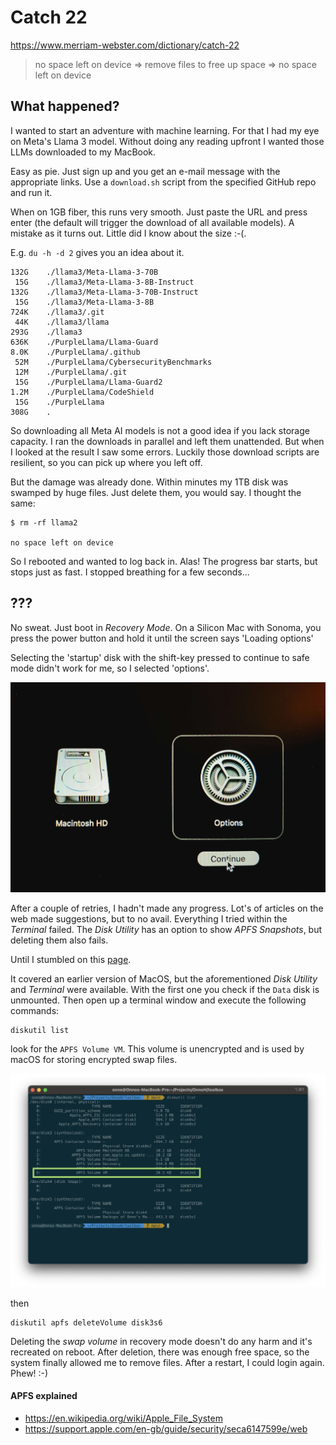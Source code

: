 # Catch 22

https://www.merriam-webster.com/dictionary/catch-22

> no space left on device => remove files to free up space => no space left on device

## What happened?

I wanted to start an adventure with machine learning. For that I had my eye on Meta's Llama 3 model. Without doing any reading upfront I wanted those LLMs downloaded to my MacBook.

Easy as pie. Just sign up and you get an e-mail message with the appropriate links. Use a `download.sh` script from the specified GitHub repo and run it.

When on 1GB fiber, this runs very smooth. Just paste the URL and press enter (the default will trigger the download of all available models). A mistake as it turns out. Little did I know about the size :-(.

E.g. `du -h -d 2` gives you an idea about it.

```text
132G	./llama3/Meta-Llama-3-70B
 15G	./llama3/Meta-Llama-3-8B-Instruct
132G	./llama3/Meta-Llama-3-70B-Instruct
 15G	./llama3/Meta-Llama-3-8B
724K	./llama3/.git
 44K	./llama3/llama
293G	./llama3
636K	./PurpleLlama/Llama-Guard
8.0K	./PurpleLlama/.github
 52M	./PurpleLlama/CybersecurityBenchmarks
 12M	./PurpleLlama/.git
 15G	./PurpleLlama/Llama-Guard2
1.2M	./PurpleLlama/CodeShield
 15G	./PurpleLlama
308G	.
```

So downloading all Meta AI models is not a good idea if you lack storage capacity. I ran the downloads in parallel and left them unattended. But when I looked at the result I saw some errors. Luckily those download scripts are resilient, so you can pick up where you left off.

But the damage was already done. Within minutes my 1TB disk was swamped by huge files. Just delete them, you would say. I thought the same:

```shell
$ rm -rf llama2

no space left on device
```

So I rebooted and wanted to log back in. Alas! The progress bar starts, but stops just as fast. I stopped breathing for a few seconds...

## ???

No sweat. Just boot in *Recovery Mode*. On a Silicon Mac with Sonoma, you press the power button and hold it until the screen says 'Loading options'

Selecting the 'startup' disk with the shift-key pressed to continue to safe mode didn't work for me, so I selected 'options'.

![Screenshot MacOS Recovery Screen](../images/Catch22/macos-recovery-mode-startup-options.jpg)

After a couple of retries, I hadn't made any progress. Lot's of articles on the web made suggestions, but to no avail. Everything I tried within the *Terminal* failed. The *Disk Utility* has an option to show *APFS Snapshots*, but deleting them also fails.

Until I stumbled on this [page](https://eduardo-pinheiro.medium.com/your-mac-doesnt-restart-due-to-no-space-left-on-device-27adf777619d).

It covered an earlier version of MacOS, but the aforementioned *Disk Utility* and *Terminal* were available. With the first one you check if the `Data` disk is unmounted. Then open up a terminal window and execute the following commands:

```shell
diskutil list
```

look for the `APFS Volume VM`. This volume is unencrypted and is used by macOS for storing encrypted swap files.

![Screenshot Terminal Window](../images/Catch22/diskutil-output.png)

then

```shell
diskutil apfs deleteVolume disk3s6
```

Deleting the *swap volume* in recovery mode doesn't do any harm and it's recreated on reboot. After deletion, there was enough free space, so the system finally allowed me to remove files. After a restart, I could login again. Phew! :-)

#### APFS explained

* https://en.wikipedia.org/wiki/Apple_File_System
* https://support.apple.com/en-gb/guide/security/seca6147599e/web